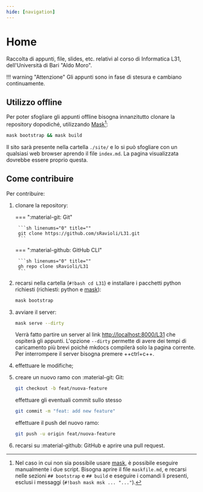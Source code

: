 ```yaml
---
hide: [navigation]
---
```


# Home

Raccolta di appunti, file, slides, etc. relativi al corso di Informatica L31,
dell'Università di Bari "Aldo Moro".

!!! warning "Attenzione"
    Gli appunti sono in fase di stesura e cambiano continuamente.

## Utilizzo offline

Per poter sfogliare gli appunti offline bisogna innanzitutto clonare la
repository dopodiché, utilizzando [Mask][mask][^manual-install]:

```bash linenums="0" title=""
mask bootstrap && mask build
```

Il sito sarà presente nella cartella `./site/` e lo si può sfogliare con un
qualsiasi web browser aprendo il file `index.md`. La pagina visualizzata
dovrebbe essere proprio questa.

## Come contribuire

Per contribuire:

1. clonare la repository:

    <!-- markdownlint-disable code-block-style -->
    === ":material-git: Git"

        ```sh linenums="0" title=""
        git clone https://github.com/sRavioli/L31.git
        ```

    === ":material-github: GitHub CLI"

        ```sh linenums="0" title=""
        gh repo clone sRavioli/L31
        ```
    <!-- markdownlint-enable code-block-style -->

2. recarsi nella cartella (`#!bash cd L31`) e installare i pacchetti python
   richiesti (richiesti: python e [mask][mask]):

    ```bash linenums="0" title=""
    mask bootstrap
    ```

3. avviare il server:

    ```sh linenums="0" title=""
    mask serve --dirty
    ```

    Verrà fatto partire un server al link <http://localhost:8000/L31> che
    ospiterà gli appunti. L'opzione `--dirty` permette di avere dei tempi di
    caricamento più brevi poiché mkdocs compilerà solo la pagina corrente.
    Per interrompere il server bisogna premere ++ctrl+c++.

4. effettuare le modifiche;
5. creare un nuovo ramo con :material-git: Git:

    ```sh linenums="0" title=""
    git checkout -b feat/nuova-feature
    ```

    effettuare gli eventuali commit sullo stesso

    ```sh linenums="0" title=""
    git commit -m "feat: add new feature"
    ```

    effettuare il push del nuovo ramo:

    ```sh linenums="0" title=""
    git push -u origin feat/nuova-feature
    ```

6. recarsi su :material-github: GitHub e aprire una pull request.

[mask]: https://github.com/jacobdeichert/mask#installation

[^manual-install]:
    Nel caso in cui non sia possibile usare [mask][mask], è possibile eseguire
    manualmente i due script. Bisogna aprire il file `maskfile.md`, e recarsi
    nelle sezioni `## bootstrap` e `## build` e eseguire i comandi lì presenti,
    esclusi i messaggi (`#!bash mask msk ... "..."`).
